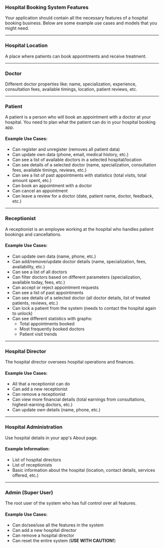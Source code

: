 

### **Hospital Booking System Features**  

Your application should contain all the necessary features of a hospital booking business. Below are some example use cases and models that you might need.  

---

### **Hospital Location**  
A place where patients can book appointments and receive treatment.  

---

### **Doctor**  
Different doctor properties like: name, specialization, experience, consultation fees, available timings, location, patient reviews, etc.  

---

### **Patient**  
A patient is a person who will book an appointment with a doctor at your hospital. You need to plan what the patient can do in your hospital booking app.  

#### **Example Use Cases:**  
- Can register and unregister (removes all patient data)  
- Can update own data (phone, email, medical history, etc.)  
- Can see a list of available doctors in a selected hospital/location  
- Can see details of a selected doctor (name, specialization, consultation fees, available timings, reviews, etc.)  
- Can see a list of past appointments with statistics (total visits, total amount spent, etc.)  
- Can book an appointment with a doctor  
- Can cancel an appointment  
- Can leave a review for a doctor (date, patient name, doctor, feedback, etc.)  

---

### **Receptionist**  
A receptionist is an employee working at the hospital who handles patient bookings and cancellations.  

#### **Example Use Cases:**  
- Can update own data (name, phone, etc.)  
- Can add/remove/update doctor details (name, specialization, fees, availability, etc.)  
- Can see a list of all doctors  
- Can filter doctors based on different parameters (specialization, available today, fees, etc.)  
- Can accept or reject appointment requests  
- Can see a list of past appointments  
- Can see details of a selected doctor (all doctor details, list of treated patients, reviews, etc.)  
- Can lock a patient from the system (needs to contact the hospital again to unlock)  
- Can see different statistics with graphs:  
  - Total appointments booked  
  - Most frequently booked doctors  
  - Patient visit trends  

---

### **Hospital Director**  
The hospital director oversees hospital operations and finances.  

#### **Example Use Cases:**  
- All that a receptionist can do  
- Can add a new receptionist  
- Can remove a receptionist  
- Can view more financial details (total earnings from consultations, highest-earning doctors, etc.)  
- Can update own details (name, phone, etc.)  

---

### **Hospital Administration**  
Use hospital details in your app's About page.  

#### **Example Information:**  
- List of hospital directors  
- List of receptionists  
- Basic information about the hospital (location, contact details, services offered, etc.)  

---

### **Admin (Super User)**  
The root user of the system who has full control over all features.  

#### **Example Use Cases:**  
- Can do/see/use all the features in the system  
- Can add a new hospital director  
- Can remove a hospital director  
- Can reset the entire system (**USE WITH CAUTION!**)  

